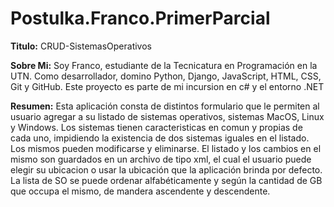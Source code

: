 # Postulka.Franco.PrimerParcial

**Titulo:** CRUD-SistemasOperativos

**Sobre Mi:** Soy Franco, estudiante de la Tecnicatura en Programación en la UTN. Como desarrollador, domino Python, Django, JavaScript, HTML, CSS, Git y GitHub. Este proyecto es parte de mi incursion en c# y el entorno .NET

**Resumen:** Esta aplicación consta de distintos formulario que le permiten al usuario agregar a su listado de sistemas operativos, sistemas MacOS, Linux y Windows. Los sistemas tienen caracteristicas en comun y propias de cada uno, impidiendo la existencia de dos sistemas iguales en el listado. Los mismos pueden modificarse y eliminarse. El listado y los cambios en el mismo son guardados en un archivo de tipo xml, el cual el usuario puede elegir su ubicacion o usar la ubicación que la aplicación brinda por defecto. La lista de SO se puede ordenar alfabéticamente y según la cantidad de GB que occupa el mismo, de mandera ascendente y descendente. 
